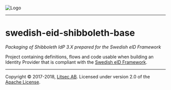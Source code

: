 ![Logo](https://github.com/litsec/eidas-opensaml/blob/master/docs/img/litsec-small.png)

------
# swedish-eid-shibboleth-base
*Packaging of Shibboleth IdP 3.X prepared for the Swedish eID Framework*

Project containing definitions, flows and code usable when building an Identity Provider that is compliant with the [Swedish eID Framework](https://github.com/elegnamnden/technical-framework).

------

Copyright &copy; 2017-2018, [Litsec AB](http://www.litsec.se). Licensed under version 2.0 of the [Apache License](http://www.apache.org/licenses/LICENSE-2.0).
